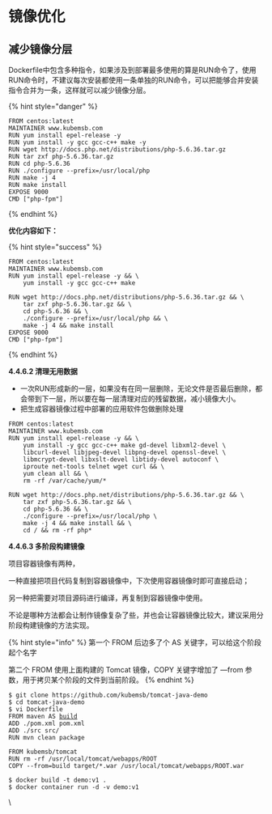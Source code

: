 # 镜像优化

## **减少镜像分层**

Dockerfile中包含多种指令，如果涉及到部署最多使用的算是RUN命令了，使用RUN命令时，不建议每次安装都使用一条单独的RUN命令，可以把能够合并安装指令合并为一条，这样就可以减少镜像分层。

{% hint style="danger" %}
```
FROM centos:latest
MAINTAINER www.kubemsb.com
RUN yum install epel-release -y 
RUN yum install -y gcc gcc-c++ make -y
RUN wget http://docs.php.net/distributions/php-5.6.36.tar.gz
RUN tar zxf php-5.6.36.tar.gz
RUN cd php-5.6.36
RUN ./configure --prefix=/usr/local/php 
RUN make -j 4 
RUN make install
EXPOSE 9000
CMD ["php-fpm"]
```
{% endhint %}

**优化内容如下：**

{% hint style="success" %}
```docker
FROM centos:latest
MAINTAINER www.kubemsb.com
RUN yum install epel-release -y && \
    yum install -y gcc gcc-c++ make
​
RUN wget http://docs.php.net/distributions/php-5.6.36.tar.gz && \
    tar zxf php-5.6.36.tar.gz && \
    cd php-5.6.36 && \
    ./configure --prefix=/usr/local/php && \
    make -j 4 && make install
EXPOSE 9000
CMD ["php-fpm"]
```
{% endhint %}

**4.4.6.2 清理无用数据**

* 一次RUN形成新的一层，如果没有在同一层删除，无论文件是否最后删除，都会带到下一层，所以要在每一层清理对应的残留数据，减小镜像大小。
* 把生成容器镜像过程中部署的应用软件包做删除处理

```
FROM centos:latest
MAINTAINER www.kubemsb.com
RUN yum install epel-release -y && \
    yum install -y gcc gcc-c++ make gd-devel libxml2-devel \
    libcurl-devel libjpeg-devel libpng-devel openssl-devel \
    libmcrypt-devel libxslt-devel libtidy-devel autoconf \
    iproute net-tools telnet wget curl && \
    yum clean all && \
    rm -rf /var/cache/yum/*
​
RUN wget http://docs.php.net/distributions/php-5.6.36.tar.gz && \
    tar zxf php-5.6.36.tar.gz && \
    cd php-5.6.36 && \
    ./configure --prefix=/usr/local/php \
    make -j 4 && make install && \
    cd / && rm -rf php*
```

**4.4.6.3 多阶段构建镜像**

项目容器镜像有两种，

一种直接把项目代码复制到容器镜像中，下次使用容器镜像时即可直接启动；

另一种把需要对项目源码进行编译，再复制到容器镜像中使用。

不论是哪种方法都会让制作镜像复杂了些，并也会让容器镜像比较大，建议采用分阶段构建镜像的方法实现。

{% hint style="info" %}
第一个 FROM 后边多了个 AS 关键字，可以给这个阶段起个名字&#x20;

第二个 FROM 使用上面构建的 Tomcat 镜像，COPY 关键字增加了 —from 参数，用于拷贝某个阶段的文件到当前阶段。
{% endhint %}

<pre data-line-numbers><code>$ git clone https://github.com/kubemsb/tomcat-java-demo
$ cd tomcat-java-demo
$ vi Dockerfile
FROM maven AS <a data-footnote-ref href="#user-content-fn-1">build</a>
ADD ./pom.xml pom.xml
ADD ./src src/
RUN mvn clean package
​
FROM kubemsb/tomcat
RUN rm -rf /usr/local/tomcat/webapps/ROOT
COPY --from=build target/*.war /usr/local/tomcat/webapps/ROOT.war
​
$ docker build -t demo:v1 .
$ docker container run -d -v demo:v1
</code></pre>

\


[^1]: 

